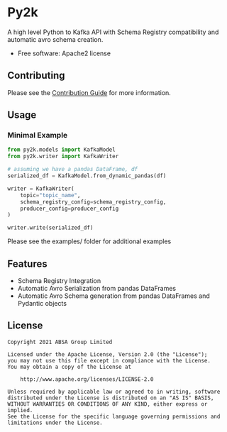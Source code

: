 # Py2k

A high level Python to Kafka API with Schema Registry compatibility and automatic avro schema creation.

- Free software: Apache2 license

## Contributing

Please see the [Contribution Guide](.github/CONTRIBUTING.md) for more information.

## Usage

### Minimal Example

```python
from py2k.models import KafkaModel
from py2k.writer import KafkaWriter

# assuming we have a pandas DataFrame, df
serialized_df = KafkaModel.from_dynamic_pandas(df)

writer = KafkaWriter(
    topic="topic_name",
    schema_registry_config=schema_registry_config,
    producer_config=producer_config
)

writer.write(serialized_df)
```

Please see the examples/ folder for additional examples

## Features

- Schema Registry Integration
- Automatic Avro Serialization from pandas DataFrames
- Automatic Avro Schema generation from pandas DataFrames and Pydantic objects

## License

    Copyright 2021 ABSA Group Limited

    Licensed under the Apache License, Version 2.0 (the "License");
    you may not use this file except in compliance with the License.
    You may obtain a copy of the License at

        http://www.apache.org/licenses/LICENSE-2.0

    Unless required by applicable law or agreed to in writing, software
    distributed under the License is distributed on an "AS IS" BASIS,
    WITHOUT WARRANTIES OR CONDITIONS OF ANY KIND, either express or implied.
    See the License for the specific language governing permissions and
    limitations under the License.
